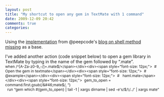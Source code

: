 ```yaml
---
layout: post
title: "My shortcut to open any gem in TextMate with 1 command"
date: 2009-12-09 20:42
comments: true
categories: 
---
```


Using the <a href="http://blog.peepcode.com/tutorials/2009/shell-method-missing/shell_method_missing.rb">implementation</a> from @peepcode's <a href="http://blog.peepcode.com/tutorials/2009/shell-method-missing">blog on shell method missing</a> as a base.<div>I've added another action (code snippet below) to open a gem library in TextMate by typing in the name of the gem followed by &#8220;.mate&#8221;.</div><div><div><span style="font-size: 12px;">when /^[A-Za-z0-9_&#45;\/]+&#46;mate$/</span></div><div><span style="font-size: 12px;">  # Open the gem in textmate</span></div><div><span style="font-size: 12px;">  # @example</span></div><div><span style="font-size: 12px;">  #   haml.mate</span></div><div><span style="font-size: 12px;">  gem_to_open = command.first.gsub(/&#46;mate$/, &#8221;)</span></div><div><span style="font-size: 12px;">  run &#8220;gem which #{gem_to_open} | tail -1 | xargs dirname | sed -e's/$/&#92;/../' | xargs mate&#8221;</span></div><p></p></div>
